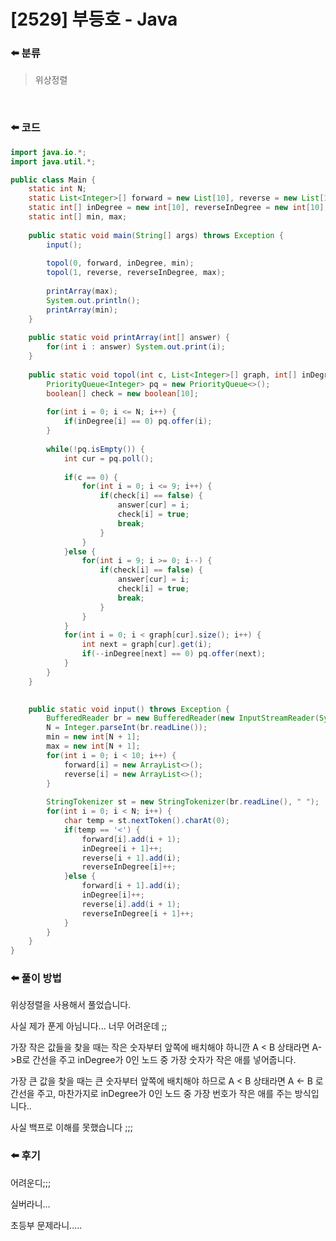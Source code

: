 # [2529] 부등호 - Java

###  :arrow_left: 분류

> 위상정렬

​

### :arrow_left: 코드

```java
import java.io.*;
import java.util.*;

public class Main {
	static int N;
	static List<Integer>[] forward = new List[10], reverse = new List[10];
	static int[] inDegree = new int[10], reverseInDegree = new int[10];
	static int[] min, max;
    
	public static void main(String[] args) throws Exception {
		input();
		
		topol(0, forward, inDegree, min);
		topol(1, reverse, reverseInDegree, max);
		
		printArray(max);
		System.out.println();
		printArray(min);
	}
	
	public static void printArray(int[] answer) {
		for(int i : answer) System.out.print(i);
	}
	
	public static void topol(int c, List<Integer>[] graph, int[] inDegree, int[] answer) {
		PriorityQueue<Integer> pq = new PriorityQueue<>();
		boolean[] check = new boolean[10];
		
		for(int i = 0; i <= N; i++) {
			if(inDegree[i] == 0) pq.offer(i);
		}
		
		while(!pq.isEmpty()) {
			int cur = pq.poll();
			
			if(c == 0) {
				for(int i = 0; i <= 9; i++) {
					if(check[i] == false) {
						answer[cur] = i;
						check[i] = true;
						break;
					}
				}
			}else {
				for(int i = 9; i >= 0; i--) {
					if(check[i] == false) {
						answer[cur] = i;
						check[i] = true;
						break;
					}
				}
			}
			for(int i = 0; i < graph[cur].size(); i++) {
				int next = graph[cur].get(i);
				if(--inDegree[next] == 0) pq.offer(next);
			}
		}
	}
	

	public static void input() throws Exception {
		BufferedReader br = new BufferedReader(new InputStreamReader(System.in));
		N = Integer.parseInt(br.readLine());
		min = new int[N + 1];
		max = new int[N + 1];
		for(int i = 0; i < 10; i++) {
			forward[i] = new ArrayList<>();
			reverse[i] = new ArrayList<>();
		}
		
		StringTokenizer st = new StringTokenizer(br.readLine(), " ");
		for(int i = 0; i < N; i++) {
			char temp = st.nextToken().charAt(0);
			if(temp == '<') {
				forward[i].add(i + 1);
				inDegree[i + 1]++;
				reverse[i + 1].add(i);
				reverseInDegree[i]++;
			}else {
				forward[i + 1].add(i);
				inDegree[i]++;
				reverse[i].add(i + 1);
				reverseInDegree[i + 1]++;
			}
		}
	}
}
```



### :arrow_left: 풀이 방법

위상정렬을 사용해서 풀었습니다.

사실 제가 푼게 아님니다... 너무 어려운데 ;;



가장 작은 값들을 찾을 때는 작은 숫자부터 앞쪽에 배치해야 하니깐 A < B 상태라면 A->B로 간선을 주고 inDegree가 0인 노드 중 가장 숫자가 작은 애를 넣어줍니다.

가장 큰 값을 찾을 때는 큰 숫자부터 앞쪽에 배치해야 하므로 A < B 상태라면 A <- B 로 간선을 주고, 마찬가지로 inDegree가 0인 노드 중 가장 번호가 작은 애를 주는 방식입니다..



사실 백프로 이해를 못했습니다 ;;;



### :arrow_left: 후기

어려운디;;;

실버라니...

초등부 문제라니.....